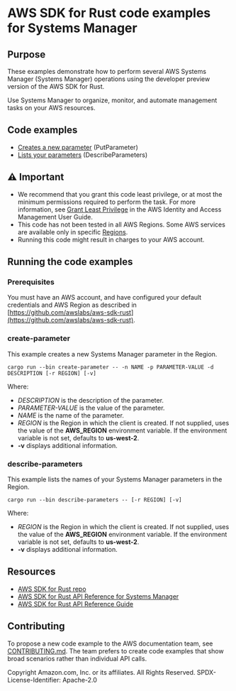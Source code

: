 # AWS SDK for Rust code examples for Systems Manager

## Purpose

These examples demonstrate how to perform several AWS Systems Manager (Systems Manager) operations using the developer preview version of the AWS SDK for Rust.

Use Systems Manager to organize, monitor, and automate management tasks on your AWS resources.

## Code examples

- [Creates a new parameter](src/bin/create-parameter.rs) (PutParameter)
- [Lists your parameters](src/bin/describe-parameters.rs) (DescribeParameters)

## ⚠ Important

- We recommend that you grant this code least privilege, 
  or at most the minimum permissions required to perform the task.
  For more information, see
  [Grant Least Privilege](https://docs.aws.amazon.com/IAM/latest/UserGuide/best-practices.html#grant-least-privilege)
  in the AWS Identity and Access Management User Guide.
- This code has not been tested in all AWS Regions.
  Some AWS services are available only in specific
  [Regions](https://aws.amazon.com/about-aws/global-infrastructure/regional-product-services).
- Running this code might result in charges to your AWS account.

## Running the code examples

### Prerequisites

You must have an AWS account, and have configured your default credentials and AWS Region as described in [https://github.com/awslabs/aws-sdk-rust](https://github.com/awslabs/aws-sdk-rust).

### create-parameter

This example creates a new Systems Manager parameter in the Region.

`cargo run --bin create-parameter -- -n NAME -p PARAMETER-VALUE -d DESCRIPTION [-r REGION] [-v]`

Where:

- _DESCRIPTION_ is the description of the parameter.
- _PARAMETER-VALUE_ is the value of the parameter.
- _NAME_ is the name of the parameter.
- _REGION_ is the Region in which the client is created.
  If not supplied, uses the value of the __AWS_REGION__ environment variable.
  If the environment variable is not set, defaults to __us-west-2__.
- __-v__ displays additional information.

### describe-parameters

This example lists the names of your Systems Manager parameters in the Region.

`cargo run --bin describe-parameters -- [-r REGION] [-v]`

Where:

- _REGION_ is the Region in which the client is created.
  If not supplied, uses the value of the __AWS_REGION__ environment variable.
  If the environment variable is not set, defaults to __us-west-2__.
- __-v__ displays additional information.

## Resources

- [AWS SDK for Rust repo](https://github.com/awslabs/aws-sdk-rust)
- [AWS SDK for Rust API Reference for Systems Manager](https://docs.rs/aws-sdk-ssm)
- [AWS SDK for Rust API Reference Guide](https://awslabs.github.io/aws-sdk-rust/aws_sdk_config/index.html) 

## Contributing

To propose a new code example to the AWS documentation team, 
see [CONTRIBUTING.md](https://github.com/awsdocs/aws-doc-sdk-examples/blob/master/CONTRIBUTING.md). 
The team prefers to create code examples that show broad scenarios rather than individual API calls.

Copyright Amazon.com, Inc. or its affiliates. All Rights Reserved. SPDX-License-Identifier: Apache-2.0